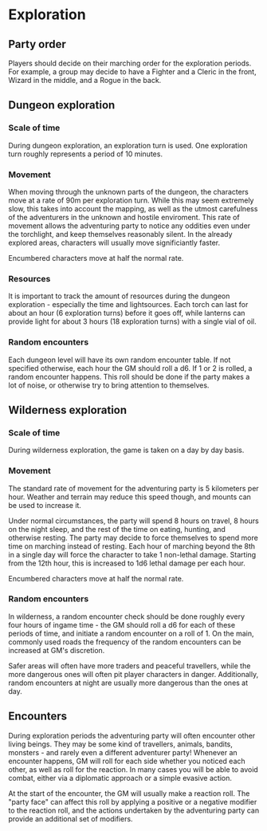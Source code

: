 # Exploration

## Party order

Players should decide on their marching order for the exploration periods. For example, a group may decide to have a Fighter and a Cleric in the front, Wizard in the middle, and a Rogue in the back.

## Dungeon exploration

### Scale of time

During dungeon exploration, an exploration turn is used. One exploration turn roughly represents a period of 10 minutes.

### Movement

When moving through the unknown parts of the dungeon, the characters move at a rate of 90m per exploration turn. While this may seem extremely slow, this takes into account the mapping, as well as the utmost carefulness of the adventurers in the unknown and hostile enviroment. This rate of movement allows the adventuring party to notice any oddities even under the torchlight, and keep themselves reasonably silent. In the already explored areas, characters will usually move significiantly faster.

Encumbered characters move at half the normal rate.

### Resources

It is important to track the amount of resources during the dungeon exploration - especially the time and lightsources. Each torch can last for about an hour (6 exploration turns) before it goes off, while lanterns can provide light for about 3 hours (18 exploration turns) with a single vial of oil.

### Random encounters

Each dungeon level will have its own random encounter table. If not specified otherwise, each hour the GM should roll a d6. If 1 or 2 is rolled, a random encounter happens. This roll should be done if the party makes a lot of noise, or otherwise try to bring attention to themselves. 

## Wilderness exploration

### Scale of time

During wilderness exploration, the game is taken on a day by day basis.

### Movement

The standard rate of movement for the adventuring party is 5 kilometers per hour. Weather and terrain may reduce this speed though, and mounts can be used to increase it.

Under normal circumstances, the party will spend 8 hours on travel, 8 hours on the night sleep, and the rest of the time on eating, hunting, and otherwise resting. The party may decide to force themselves to spend more time on marching instead of resting. Each hour of marching beyond the 8th in a single day will force the character to take 1 non-lethal damage. Starting from the 12th hour, this is increased to 1d6 lethal damage per each hour.

Encumbered characters move at half the normal rate.

### Random encounters

In wilderness, a random encounter check should be done roughly every four hours of ingame time - the GM should roll a d6 for each of these periods of time, and initiate a random encounter on a roll of 1. On the main, commonly used roads the frequency of the random encounters can be increased at GM's discretion.

Safer areas will often have more traders and peaceful travellers, while the more dangerous ones will often pit player characters in danger. Additionally, random encounters at night are usually more dangerous than the ones at day.

## Encounters

During exploration periods the adventuring party will often encounter other living beings. They may be some kind of travellers, animals, bandits, monsters - and rarely even a different adventurer party! Whenever an encounter happens, GM will roll for each side whether you noticed each other, as well as roll for the reaction. In many cases you will be able to avoid combat, either via a diplomatic approach or a simple evasive action.

At the start of the encounter, the GM will usually make a reaction roll. The "party face" can affect this roll by applying a positive or a negative modifier to the reaction roll, and the actions undertaken by the adventuring party can provide an additional set of modifiers.